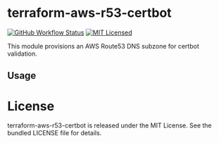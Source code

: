 terraform-aws-r53-certbot
=========

[![GitHub Workflow Status](https://img.shields.io/github/workflow/status/armorfret/terraform-aws-r53-certbot/Build)](https://github.com/armorfret/terraform-aws-r53-certbot/actions)
[![MIT Licensed](https://img.shields.io/badge/license-MIT-green.svg)](https://tldrlegal.com/license/mit-license)

This module provisions an AWS Route53 DNS subzone for certbot validation.

## Usage

# License

terraform-aws-r53-certbot is released under the MIT License. See the bundled LICENSE file for details.
